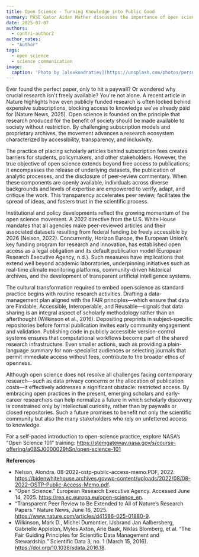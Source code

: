 ```yaml
---
title: Open Science - Turning Knowledge into Public Good
summary: PASE Gator Aidan Mather discusses the importance of open science practices.
date: 2025-07-07
authors:
  - contri-author2
author_notes:
  - "Author"
tags:
  - open science
  - science communication
image:
  caption: 'Photo by [alexkondratiev](https://unsplash.com/photos/person-holding-laboratory-flasks-H9t723yPjYI) on Unsplash'
---
```


Ever found the perfect paper, only to hit a paywall? Or wondered why crucial research isn't freely available? You're not alone. A recent article in Nature highlights how even publicly funded research is often locked behind expensive subscriptions, blocking access to knowledge we’ve already paid for (Nature News, 2025). Open science is founded on the principle that research produced for the benefit of society should be made available to society without restriction. By challenging subscription models and proprietary archives, the movement advances a research ecosystem characterized by accessibility, transparency, and inclusivity.

The practice of placing scholarly articles behind subscription fees creates barriers for students, policymakers, and other stakeholders. However, the true objective of open science extends beyond free access to publications; it encompasses the release of underlying datasets, the publication of analytic processes, and the disclosure of peer-review commentary. When these components are openly available, individuals across diverse backgrounds and levels of expertise are empowered to verify, adapt, and critique the work. This transparency accelerates peer review, facilitates the spread of ideas, and fosters trust in the scientific process.

Institutional and policy developments reflect the growing momentum of the open science movement. A 2022 directive from the U.S. White House mandates that all agencies make peer-reviewed articles and their associated datasets resulting from federal funding be freely accessible by 2026 (Nelson, 2022). Concurrently, Horizon Europe, the European Union’s key funding program for research and innovation, has established open access as a legal obligation and its default publication model (European Research Executive Agency, n.d.). Such measures have implications that extend well beyond academic laboratories, underpinning initiatives such as real-time climate monitoring platforms, community-driven historical archives, and the development of transparent artificial intelligence systems.

The cultural transformation required to embed open science as standard practice begins with routine research activities. Drafting a data-management plan aligned with the FAIR principles—which ensure that data are Findable, Accessible, Interoperable, and Reusable—signals that data sharing is an integral aspect of scholarly methodology rather than an afterthought (Wilkinson et al., 2016). Depositing preprints in subject-specific repositories before formal publication invites early community engagement and validation. Publishing code in publicly accessible version-control systems ensures that computational workflows become part of the shared research infrastructure. Even smaller actions, such as providing a plain-language summary for non-specialist audiences or selecting journals that permit immediate access without fees, contribute to the broader ethos of openness.

Although open science does not resolve all challenges facing contemporary research—such as data privacy concerns or the allocation of publication costs—it effectively addresses a significant obstacle: restricted access. By embracing open practices in the present, emerging scholars and early-career researchers can help normalize a future in which scholarly discovery is constrained only by intellectual curiosity, rather than by paywalls or closed repositories. Such a future promises to benefit not only the scientific community but also the many stakeholders who rely on unfettered access to knowledge. 

For a self-paced introduction to open-science practice, explore NASA’s “Open Science 101” training: https://stemgateway.nasa.gov/s/course-offering/a0BSJ0000029hSn/open-science-101 

**References**
- Nelson, Alondra. 08-2022-ostp-public-access-memo.PDF, 2022. https://bidenwhitehouse.archives.govwp-content/uploads/2022/08/08-2022-OSTP-Public-Access-Memo.pdf. 
- “Open Science.” European Research Executive Agency. Accessed June 14, 2025. https://rea.ec.europa.eu/open-science_en. 
- “Transparent Peer Review to Be Extended to All of Nature’s Research Papers.” Nature News, June 16, 2025. https://www.nature.com/articles/d41586-025-01880-9. 
- Wilkinson, Mark D., Michel Dumontier, IJsbrand Jan Aalbersberg, Gabrielle Appleton, Myles Axton, Arie Baak, Niklas Blomberg, et al. “The Fair Guiding Principles for Scientific Data Management and Stewardship.” Scientific Data 3, no. 1 (March 15, 2016). https://doi.org/10.1038/sdata.2016.18.